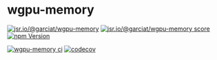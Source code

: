 # wgpu-memory

[![jsr.io/@garciat/wgpu-memory](https://jsr.io/badges/@garciat/wgpu-memory)](https://jsr.io/@garciat/wgpu-memory)
[![jsr.io/@garciat/wgpu-memory score](https://jsr.io/badges/@garciat/wgpu-memory/score)](https://jsr.io/@garciat/wgpu-memory)
[![npm Version](https://img.shields.io/npm/v/@garciat/wgpu-memory)](https://www.npmjs.com/package/@garciat/wgpu-memory)

[![wgpu-memory ci](https://github.com/garciat/wgpu-memory/workflows/ci/badge.svg)](https://github.com/garciat/wgpu-memory)
[![codecov](https://codecov.io/gh/garciat/wgpu-memory/branch/main/graph/badge.svg?token=KEKZ52NXGP)](https://codecov.io/gh/garciat/wgpu-memory)
